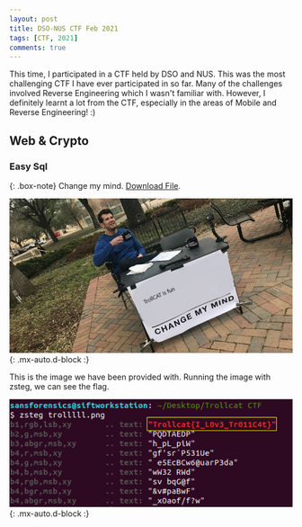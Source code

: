```yaml
---
layout: post
title: DSO-NUS CTF Feb 2021
tags: [CTF, 2021]
comments: true
---
```


This time, I participated in a CTF held by DSO and NUS. This was the most challenging CTF I have ever participated in so far. Many of the challenges involved Reverse Engineering which I wasn't familiar with. However, I definitely learnt a lot from the CTF, especially in the areas of Mobile and Reverse Engineering! :)

## Web & Crypto

### Easy Sql

{: .box-note}
Change my mind. [Download File](https://drive.google.com/file/d/1KNqvQgkAwASizOwXiTkan4KXmoRIEj7W/view?usp=sharing).

![Alien Message Waveform](../assets/img/2021-02-08-Trollcat-CTF/ChangeMyMind.png){: .mx-auto.d-block :}

This is the image we have been provided with. Running the image with zsteg, we can see the flag.

![Alien Message Waveform](../assets/img/2021-02-08-Trollcat-CTF/ChangeMyMind_Flag.png){: .mx-auto.d-block :}
